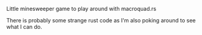 Little minesweeper game to play around with macroquad.rs

There is probably some strange rust code as I'm also poking around to see what I can do.